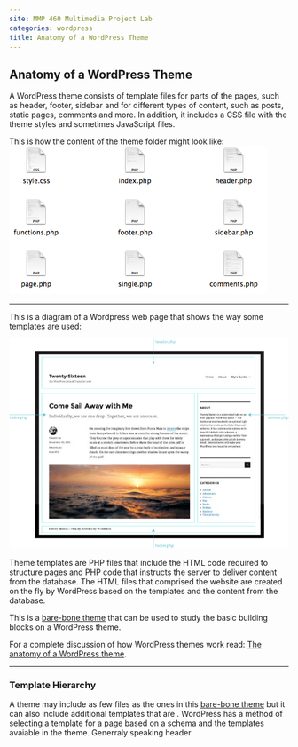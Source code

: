 ```yaml
---
site: MMP 460 Multimedia Project Lab
categories: wordpress
title: Anatomy of a WordPress Theme
---
```


## Anatomy of a WordPress Theme

A WordPress theme consists of template files for parts of the pages, such as header, footer, sidebar and for different types of content, such as posts, static pages, comments and more. In addition, it includes a CSS file with the theme styles and sometimes JavaScript files.

This is how the content of the theme folder might look like:
    ![files](wp-files.png)


-----------------------------------

This is a diagram of a Wordpress web page that shows the way some templates are used:


![theme anatomy](theme-anatom.png)

Theme templates are PHP files that include the HTML code required to structure pages and PHP code that instructs the server to deliver content from the database. The HTML files that comprised the website are created on the fly by WordPress based on the templates and the content from the database. 

This is a [bare-bone theme](https://github.com/bmcc-mmp/mmp460/tree/master/wordpress/MMP460-minimal-theme) that can be used to study the basic building blocks on a WordPress theme.  

For a complete discussion of how WordPress themes work read: [The anatomy of a WordPress theme](http://yoast.com/wordpress-theme-anatomy/).

-----------------------------------

### Template Hierarchy

A theme may include as few files as the ones in this [bare-bone theme](https://github.com/bmcc-mmp/mmp460/tree/master/wordpress/MMP460-minimal-theme) but it can also include additional templates that are . WordPress has a method of selecting a template for a page based on a schema and the templates avaiable in the theme. Generraly speaking header
